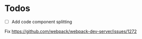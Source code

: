 # Todos

- [ ] Add code component splitting


Fix
https://github.com/webpack/webpack-dev-server/issues/1272